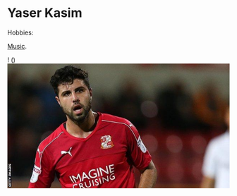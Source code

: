  # Yaser Kasim

 Hobbies: 

 [Music](https://www.youtube.com/watch?v=hKGtAdFm0mo).

 ! ()![](swindon%20town_yaser_kasim.jpg)
